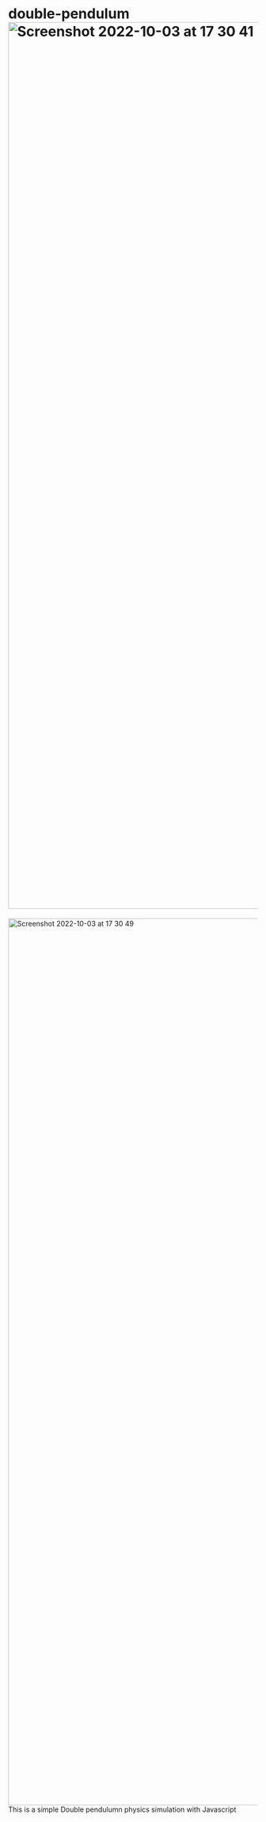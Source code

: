 # double-pendulum<img width="1792" alt="Screenshot 2022-10-03 at 17 30 41" src="https://user-images.githubusercontent.com/96957781/193630521-12686af1-81d1-430a-b185-3fbc07366ba6.png">
<img width="1792" alt="Screenshot 2022-10-03 at 17 30 49" src="https://user-images.githubusercontent.com/96957781/193630530-2639fdb8-e67d-46a9-a40e-36210876a300.png">
This is a simple Double pendulumn physics simulation with Javascript
